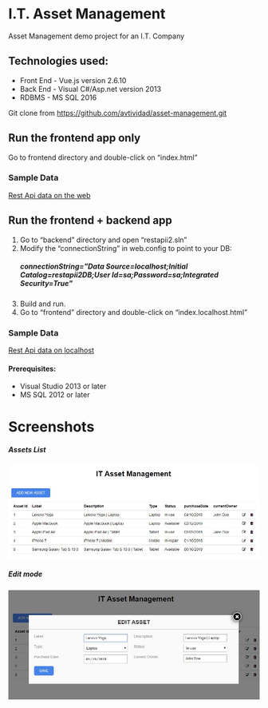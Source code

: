 # I.T. Asset Management
Asset Management demo project for an I.T. Company

## Technologies used: 
   * Front End  - Vue.js version 2.6.10
   * Back End   - Visual C#/Asp.net version 2013
   * RDBMS      - MS SQL 2016

Git clone from https://github.com/avtividad/asset-management.git

 
## Run the frontend app only ##

Go to frontend directory and double-click on “index.html” 

### Sample Data

[Rest Api data on the web](https://www.restapii.xyz/api/assets)



## Run the frontend + backend app  ##

1. Go to “backend” directory and open “restapii2.sln”
2. Modify the “connectionString” in web.config to point to your DB:
    ##### connectionString="Data Source=localhost;Initial Catalog=restapii2DB;User Id=sa;Password=sa;Integrated Security=True"
3. Build and run. 
4. Go to “frontend” directory and double-click on “index.localhost.html” 

### Sample Data

[Rest Api data on localhost](http://localhost:33000/api/assets)

#### Prerequisites: 
   * Visual Studio 2013 or later
   * MS SQL 2012 or later

# Screenshots
##### Assets List
![alt tag](screenshots/screenshot-list.JPG)

##### Edit mode
![alt tag](screenshots/screenshot-edit.JPG)

   